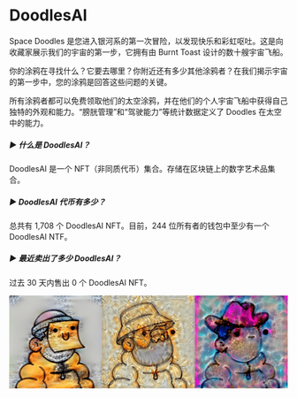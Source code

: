 # DoodlesAI

Space Doodles 是您进入银河系的第一次冒险，以发现快乐和彩虹呕吐。这是向收藏家展示我们的宇宙的第一步，它拥有由 Burnt Toast 设计的数十艘宇宙飞船。

你的涂鸦在寻找什么？它要去哪里？你附近还有多少其他涂鸦者？在我们揭示宇宙的第一步中，您的涂鸦是回答这些问题的关键。

所有涂鸦者都可以免费领取他们的太空涂鸦，并在他们的个人宇宙飞船中获得自己独特的外观和能力。“膀胱管理”和“驾驶能力”等统计数据定义了 Doodles 在太空中的能力。

##### ▶ 什么是 DoodlesAI？

DoodlesAI 是一个 NFT（非同质代币）集合。存储在区块链上的数字艺术品集合。

##### ▶ DoodlesAI 代币有多少？

总共有 1,708 个 DoodlesAI NFT。目前，244 位所有者的钱包中至少有一个 DoodlesAI NTF。

##### ▶ 最近卖出了多少 DoodlesAI？

过去 30 天内售出 0 个 DoodlesAI NFT。

![unnamed](unnamed.png)
